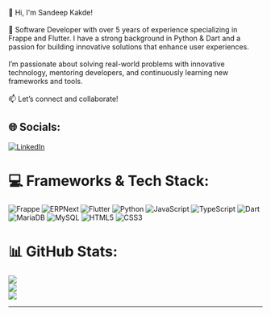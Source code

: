 👋 Hi, I'm Sandeep Kakde!<br><br>🔧 Software Developer with over 5 years of experience specializing in Frappe and Flutter. I have a strong background in Python & Dart and a passion for building innovative solutions that enhance user experiences.<br><br>I’m passionate about solving real-world problems with innovative technology, mentoring developers, and continuously learning new frameworks and tools.<br><br>📫 Let’s connect and collaborate!

## 🌐 Socials:
[![LinkedIn](https://img.shields.io/badge/LinkedIn-%230077B5.svg?logo=linkedin&logoColor=white)](https://linkedin.com/in/sandeep-kakde) 

# 💻 Frameworks & Tech Stack:
![Frappe](https://img.shields.io/badge/-Frappe-0089FF?style=for-the-badge&logo=frappe&logoColor=white) ![ERPNext](https://img.shields.io/badge/-ERPNext-0089FF?style=for-the-badge&logo=erpnext&logoColor=white) ![Flutter](https://img.shields.io/badge/Flutter-%2302569B.svg?style=for-the-badge&logo=Flutter&logoColor=white) ![Python](https://img.shields.io/badge/python-3670A0?style=for-the-badge&logo=python&logoColor=ffdd54) ![JavaScript](https://img.shields.io/badge/javascript-%23323330.svg?style=for-the-badge&logo=javascript&logoColor=%23F7DF1E) ![TypeScript](https://img.shields.io/badge/typescript-%23007ACC.svg?style=for-the-badge&logo=typescript&logoColor=white) ![Dart](https://img.shields.io/badge/dart-%230175C2.svg?style=for-the-badge&logo=dart&logoColor=white) ![MariaDB](https://img.shields.io/badge/MariaDB-003545?style=for-the-badge&logo=mariadb&logoColor=white) ![MySQL](https://img.shields.io/badge/mysql-4479A1.svg?style=for-the-badge&logo=mysql&logoColor=white) ![HTML5](https://img.shields.io/badge/html5-%23E34F26.svg?style=for-the-badge&logo=html5&logoColor=white) ![CSS3](https://img.shields.io/badge/css3-%231572B6.svg?style=for-the-badge&logo=css3&logoColor=white)

# 📊 GitHub Stats:
![](https://github-readme-stats.vercel.app/api?username=kakde-sandeep&theme=dark&hide_border=false&include_all_commits=true&count_private=true)<br/>
![](https://github-readme-streak-stats.herokuapp.com/?user=kakde-sandeep&theme=dark&hide_border=false)<br/>
![](https://github-readme-stats.vercel.app/api/top-langs/?username=kakde-sandeep&theme=dark&hide_border=false&include_all_commits=true&count_private=true&layout=compact)

---
<!-- [![](https://visitcount.itsvg.in/api?id=kakde-sandeep&icon=0&color=0)](https://visitcount.itsvg.in) -->
